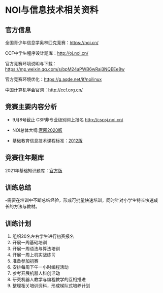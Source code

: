 # NOI与信息技术相关资料

## 官方信息

全国青少年信息学奥林匹克竞赛：https://noi.cn/

CCF中学生程序设计题库：http://oj.noi.cn/

官方竞赛环境说明与下载：https://mp.weixin.qq.com/s/bpM24aPWB6wRaj3NQEEe8w

官方竞赛环境优化：https://g.aqde.net/if/noilinux

中国计算机学会官网：http://ccf.org.cn/


## 竞赛主要内容分析
- 9月8号截止 CSP非专业级别网上报名 http://cspsj.noi.cn/

- NOI总体大纲:[官网2020版](https://m.aqde.net:89/pdfview/web/viewer.html?file=/resourceController/getResource/be2541d4-eb16-4561-a4d2-fe652685408c)

- 基础教育信息技术课程标准：[2012版](https://m.aqde.net:89/externalLinksController/chain/%E5%9F%BA%E7%A1%80%E6%95%99%E8%82%B2%E4%BF%A1%E6%81%AF%E6%8A%80%E6%9C%AF%E8%AF%BE%E7%A8%8B%E6%A0%87%E5%87%862012%E7%89%88.pdf?ckey=khpOMvOQ%2FsCDUw6LeYqPVsWsOZLSGkfI5xToHzUKT2ZZd2FdGf1Kkq7ZQ%2BnOzqPM)




## 竞赛往年题库

2021年基础知识题库：[官方版](https://m.aqde.net:89/pdfview/web/viewer.html?file=/resourceController/getResource/61b0facd-88fd-4d8d-af92-294195624774)


## 训练总结
-需要在培训中不断总结经验，形成可批量快速培训，同时针对小学生特长快速成长的方法与教材。


## 训练计划

1. 组织20名左右学生进行初赛报名
2. 开展一周基础培训
3. 开展一周语法与算法培训
4. 开展一周上机实战练习
5. 准备参加初赛
6. 安排每周下午一小时编程活动
7. 参考开展机器人科创活动
8. 研究机器人教学与编程教学的互相推进
9. 整理相关培训资料，形成梯队式培养计划
